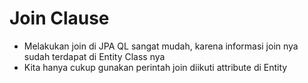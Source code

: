 # Join Clause
* Melakukan join di JPA QL sangat mudah, karena informasi join nya sudah terdapat di Entity Class nya
* Kita hanya cukup gunakan perintah join diikuti attribute di Entity
